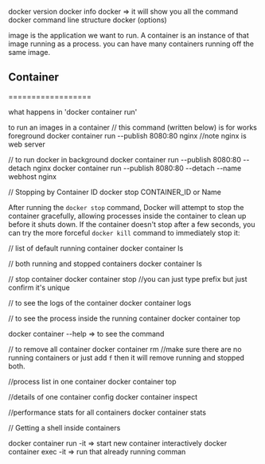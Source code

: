 docker version
docker info
docker => it will show you all the command
docker command line structure 
 docker <command> <sub-command> (options)

image is the application we want to run.
A container is an instance of that image running as a process.
you can have many containers  running  off the same  image.


## Container
==================

what happens in 'docker container run'

to run an images in a container 
// this command (written below) is for works foreground
docker container run --publish 8080:80 nginx //note nginx is web server

// to run docker in background 
docker container run --publish 8080:80 --detach nginx
docker container run --publish 8080:80 --detach --name webhost nginx

// Stopping by Container ID 
docker stop CONTAINER_ID or Name

After running the `docker stop` command, Docker will attempt to stop the container gracefully, allowing processes inside the container to clean up before it shuts down. If the container doesn't stop after a few seconds, you can try the more forceful `docker kill` command to immediately stop it:

// list of default running container 
docker container ls

//  both running and stopped containers
docker container ls

// stop container docker container stop <container id>  //you can just type prefix but just confirm it's unique

// to see the logs of the container 
docker container logs <container name>

// to see the process inside the running container
docker container top <container name>

docker container --help => to see the command 

// to remove all container
docker container rm <container ids> //make sure there are no running containers
or just add `f` then it will remove running and stopped both.



//process list in one container
docker container top

//details of one container config
docker container inspect

//performance stats for all containers
docker container stats


// Getting a shell inside containers

docker container run -it => start new container interactively
docker container exec -it => run that already running comman




